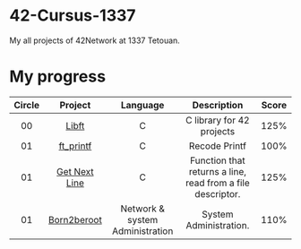 # 42-Cursus-1337
My all projects of 42Network at 1337 Tetouan. 

# My progress
|Circle | Project | Language | Description | Score | 
|:-----:|:-------:|:--------:|:-----------:|:-----:|
|00| [Libft](https://github.com/mouchtach/Libft) | C | C library for 42 projects | 125% |
|01| [ft_printf](https://github.com/mouchtach/ft_printf) | C | Recode Printf | 100% |
|01| [Get Next Line](https://github.com/mouchtach/Get_Next_Line) | C | Function that returns a line, read from a file descriptor. | 125% |
|01| [Born2beroot](https://github.com/mouchtach/Born2beRoot) | Network & system Administration | System Administration. | 110% |
